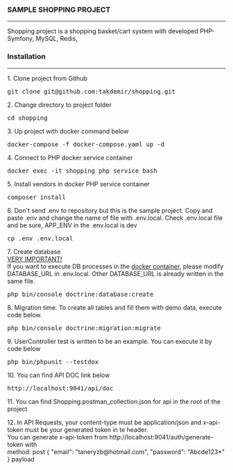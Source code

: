 <h3>SAMPLE SHOPPING PROJECT</h3>
<hr/>
Shopping project is a shopping basket/cart system with developed PHP-Symfony, MySQL, Redis,

<h3>Installation</h4>
<hr/>

<p>1. Clone project from Github</p>
<div class="highlight highlight-source-shell position-relative">
    <pre>git clone git@github.com:takdemir/shopping.git</pre>
</div>

<p>2. Change directory to project folder</p>
<div class="highlight highlight-source-shell position-relative">
    <pre>cd shopping</pre>
</div>

<p>3. Up project with docker command below</p>
<div class="highlight highlight-source-shell position-relative">
    <pre>docker-compose -f docker-compose.yaml up -d</pre>
</div>

<p>4. Connect to PHP docker service container</p>
<div class="highlight highlight-source-shell position-relative">
    <pre>docker exec -it shopping_php_service bash</pre>
</div>

<p>5. Install vendors in docker PHP service container</p>
<div class="highlight highlight-source-shell position-relative">
    <pre>composer install</pre>
</div>

<p>6. Don't send .env to repository but this is the sample project. 
Copy and paste .env and change the name of file with .env.local. 
Check .env.local file and be sure, APP_ENV in the .env.local is dev</p>
<div class="highlight highlight-source-shell position-relative">
    <pre>cp .env .env.local</pre>
</div>

<p>7. Create database
<br />
<u>VERY IMPORTANT!</u>
<br/>
If you want to execute DB processes in the <u>docker container</u>, please modify DATABASE_URL in .env.local.
Other DATABASE_URL is already written in the same file. 
</p>
<div class="highlight highlight-source-shell position-relative">
    <pre>php bin/console doctrine:database:create</pre>
</div>

<p>8. Migration time. To create all tables and fill them with demo data, execute code below.</p>
<div class="highlight highlight-source-shell position-relative">
    <pre>php bin/console doctrine:migration:migrate</pre>
</div>


<p>9. UserController test is written to be an example. 
You can execute it by code below</p>
<div class="highlight highlight-source-shell position-relative">
    <pre>php bin/phpunit --testdox</pre>
</div>


<p>10. You can find API DOC link below</p>
<div class="highlight highlight-source-shell position-relative">
    <pre>http://localhost:9041/api/doc</pre>
</div>

<p>11. You can find Shopping.postman_collection.json for api in the root of the project</p>
<p>12. In API Requests, your content-type must be application/json and x-api-token must be your 
generated token in te header. 
<br/>
You can generate x-api-token from http://localhost:9041/auth/generate-token with
<br/>
method: post
{
    "email": "taneryzb@hotmail.com",
    "password": "Abcde123*"
} 
payload
</p>
